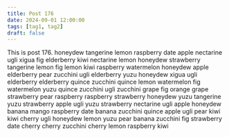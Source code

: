```yaml
---
title: Post 176
date: 2024-09-01 12:00:00
tags: [tag1, tag2]
draft: false
---
```

This is post 176.
honeydew
tangerine
lemon
raspberry
date
apple
nectarine
ugli
xigua
fig
elderberry
kiwi
nectarine
lemon
honeydew
strawberry
tangerine
lemon
fig
lemon
kiwi
raspberry
watermelon
honeydew
apple
elderberry
pear
zucchini
ugli
elderberry
yuzu
honeydew
xigua
ugli
elderberry
elderberry
quince
zucchini
quince
lemon
watermelon
fig
watermelon
yuzu
quince
zucchini
ugli
zucchini
grape
fig
orange
grape
strawberry
pear
raspberry
raspberry
strawberry
honeydew
yuzu
tangerine
yuzu
strawberry
apple
ugli
yuzu
strawberry
nectarine
ugli
apple
honeydew
banana
mango
raspberry
date
banana
zucchini
quince
apple
ugli
pear
kiwi
kiwi
cherry
ugli
honeydew
lemon
yuzu
pear
banana
zucchini
fig
strawberry
date
cherry
cherry
zucchini
cherry
lemon
raspberry
kiwi
